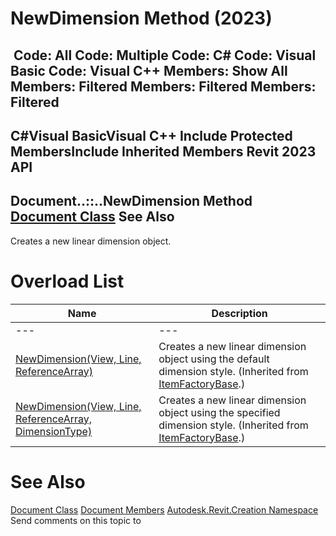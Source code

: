# NewDimension Method (2023)

﻿
 Code: All Code: Multiple Code: C# Code: Visual Basic Code: Visual C++  Members: Show All Members: Filtered Members: Filtered Members: Filtered   
---  
C#Visual BasicVisual C++
Include Protected MembersInclude Inherited Members
Revit 2023 API  
---  
Document..::..NewDimension Method   
[Document Class](ab1718f9-45fb-b3d3-827e-32ff81cf929c.md "Document Class") See Also  
---  
Creates a new linear dimension object.
# Overload List
| Name | Description |
| --- | --- |
| --- | --- | --- |
| [NewDimension(View, Line, ReferenceArray)](47b3977d-da93-e1a4-8bfa-f23a29e5c4c1.md "NewDimension Method \(View, Line, ReferenceArray\)") | Creates a new linear dimension object using the default dimension style. (Inherited from [ItemFactoryBase](cba2c84a-22c0-e6e7-a99c-67656901853a.md "ItemFactoryBase Class").) |
| [NewDimension(View, Line, ReferenceArray, DimensionType)](475aab91-19d3-5884-d3eb-18dfc0d4004f.md "NewDimension Method \(View, Line, ReferenceArray, DimensionType\)") | Creates a new linear dimension object using the specified dimension style. (Inherited from [ItemFactoryBase](cba2c84a-22c0-e6e7-a99c-67656901853a.md "ItemFactoryBase Class").) |

# See Also
[Document Class](ab1718f9-45fb-b3d3-827e-32ff81cf929c.md "Document Class")
[Document Members](4f835512-a922-c7da-d389-3bdcb41a5660.md "Document Members")
[Autodesk.Revit.Creation Namespace](ded320da-058a-4edd-0418-0582389559a7.md "Autodesk.Revit.Creation Namespace")
Send comments on this topic to 